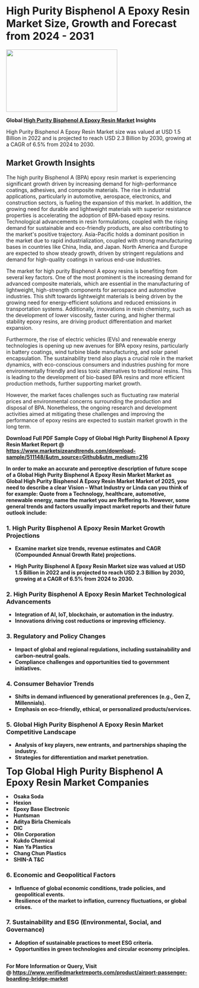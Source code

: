 <H1>High Purity Bisphenol A Epoxy Resin Market Size, Growth and Forecast from 2024 - 2031</H1><img class="aligncenter size-medium wp-image-584254" src="https://thirdeyenews.in/wp-content/uploads/2024/09/Global-Market-Research-300x168.jpeg" alt="" width="300" height="168" /><p><strong>Global&nbsp;<a href="https://www.marketsizeandtrends.com/download-sample/511148/&amp;utm_source=Github&utm_medium=216">High Purity Bisphenol A Epoxy Resin Market</a> Insights</strong></p><p>High Purity Bisphenol A Epoxy Resin Market size was valued at USD 1.5 Billion in 2022 and is projected to reach USD 2.3 Billion by 2030, growing at a CAGR of 6.5% from 2024 to 2030.</p><p><h2>Market Growth Insights</h2> <p>The high purity Bisphenol A (BPA) epoxy resin market is experiencing significant growth driven by increasing demand for high-performance coatings, adhesives, and composite materials. The rise in industrial applications, particularly in automotive, aerospace, electronics, and construction sectors, is fueling the expansion of this market. In addition, the growing need for durable and lightweight materials with superior resistance properties is accelerating the adoption of BPA-based epoxy resins. Technological advancements in resin formulations, coupled with the rising demand for sustainable and eco-friendly products, are also contributing to the market's positive trajectory. Asia-Pacific holds a dominant position in the market due to rapid industrialization, coupled with strong manufacturing bases in countries like China, India, and Japan. North America and Europe are expected to show steady growth, driven by stringent regulations and demand for high-quality coatings in various end-use industries.</p> <p><strong></strong></p> <p>The market for high purity Bisphenol A epoxy resins is benefiting from several key factors. One of the most prominent is the increasing demand for advanced composite materials, which are essential in the manufacturing of lightweight, high-strength components for aerospace and automotive industries. This shift towards lightweight materials is being driven by the growing need for energy-efficient solutions and reduced emissions in transportation systems. Additionally, innovations in resin chemistry, such as the development of lower viscosity, faster curing, and higher thermal stability epoxy resins, are driving product differentiation and market expansion.</p> <p>Furthermore, the rise of electric vehicles (EVs) and renewable energy technologies is opening up new avenues for BPA epoxy resins, particularly in battery coatings, wind turbine blade manufacturing, and solar panel encapsulation. The sustainability trend also plays a crucial role in the market dynamics, with eco-conscious consumers and industries pushing for more environmentally friendly and less toxic alternatives to traditional resins. This is leading to the development of bio-based BPA resins and more efficient production methods, further supporting market growth.</p> <p>However, the market faces challenges such as fluctuating raw material prices and environmental concerns surrounding the production and disposal of BPA. Nonetheless, the ongoing research and development activities aimed at mitigating these challenges and improving the performance of epoxy resins are expected to sustain market growth in the long term.</p> <p><strong></p><p><span class=""><strong>Download Full PDF Sample Copy of Global High Purity Bisphenol A Epoxy Resin Market Report</strong> @ <a href="https://www.marketsizeandtrends.com/download-sample/511148/&amp;utm_source=Github&utm_medium=216" target="_blank">https://www.marketsizeandtrends.com/download-sample/511148/&amp;utm_source=Github&utm_medium=216</a></span></p><p>In order to make an accurate and perceptive description of future scope of a Global&nbsp;High Purity Bisphenol A Epoxy Resin Market Market as Global&nbsp;High Purity Bisphenol A Epoxy Resin Market Market of 2025, you need to describe a clear Vision &ndash; What Industry or Linda can you think of for example: Quote from a Technology, healthcare, automotive, renewable energy, name the market you are Reffering to. However, some general trends and factors usually impact market reports and their future outlook include:</p><h3>1.&nbsp;<strong>High Purity Bisphenol A Epoxy Resin Market Growth Projections</strong></h3><ul><li>Examine market size trends, revenue estimates and CAGR (Compounded Annual Growth Rate) projections.</li><li><p>High Purity Bisphenol A Epoxy Resin Market size was valued at USD 1.5 Billion in 2022 and is projected to reach USD 2.3 Billion by 2030, growing at a CAGR of 6.5% from 2024 to 2030.</p></li></ul><h3>2.&nbsp;<strong>High Purity Bisphenol A Epoxy Resin Market Technological Advancements</strong></h3><ul><li>Integration of AI, IoT, blockchain, or automation in the industry.</li><li>Innovations driving cost reductions or improving efficiency.</li></ul><h3>3.&nbsp;<strong>Regulatory and Policy Changes</strong></h3><ul><li>Impact of global and regional regulations, including sustainability and carbon-neutral goals.</li><li>Compliance challenges and opportunities tied to government initiatives.</li></ul><h3>4.&nbsp;<strong>Consumer Behavior Trends</strong></h3><ul><li>Shifts in demand influenced by generational preferences (e.g., Gen Z, Millennials).</li><li>Emphasis on eco-friendly, ethical, or personalized products/services.</li></ul><h3>5.&nbsp;<strong>Global High Purity Bisphenol A Epoxy Resin Market Competitive Landscape</strong></h3><ul><li>Analysis of key players, new entrants, and partnerships shaping the industry.</li><li>Strategies for differentiation and market penetration.</li></ul><p data-pm-slice="1 1 []"><span style="color: inherit; font-family: inherit; font-size: 25px;">Top Global High Purity Bisphenol A Epoxy Resin Market Companies</span></p><div class="" data-test-id=""><p><li>Osaka Soda</li><li> Hexion</li><li> Epoxy Base Electronic</li><li> Huntsman</li><li> Aditya Birla Chemicals</li><li> DIC</li><li> Olin Corporation</li><li> Kukdo Chemical</li><li> Nan Ya Plastics</li><li> Chang Chun Plastics</li><li> SHIN-A T&C</li></p></div><h3>6.&nbsp;<strong>Economic and Geopolitical Factors</strong></h3><ul><li>Influence of global economic conditions, trade policies, and geopolitical events.</li><li>Resilience of the market to inflation, currency fluctuations, or global crises.</li></ul><h3>7.&nbsp;<strong>Sustainability and ESG (Environmental, Social, and Governance)</strong></h3><ul><li>Adoption of sustainable practices to meet ESG criteria.</li><li>Opportunities in green technologies and circular economy principles.</li></ul><h2><strong style="font-size: 14px;">For More Information or Query, Visit @&nbsp;</strong><a style="background-color: #ffffff; font-size: 14px;" href="https://www.marketsizeandtrends.com/report/high-purity-bisphenol-a-epoxy-resin-market/" target="_blank">https://www.verifiedmarketreports.com/product/airport-passenger-boarding-bridge-market</a></h2>
